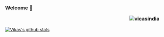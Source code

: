 ### Welcome 🙏   <p align="right"> <img src="https://komarev.com/ghpvc/?username=vicasindia&label=Views&color=blue&style=plastic" alt="vicasindia" /> </p>


<a href="https://github.com/vicasindia">
 <img align="center" src="https://github-readme-stats.vercel.app/api?username=vicasindia&show_icons=true&hide=prs&theme=dark&line_height=30" alt="Vikas's github stats"/>
</a>
